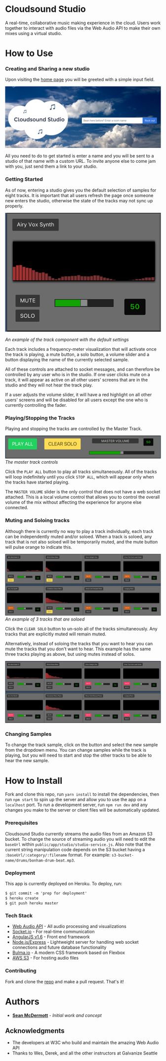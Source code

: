 # Cloudsound Studio

A real-time, collaborative music making experience in the cloud. Users work together to interact with audio files via the Web Audio API to make their own mixes using a virtual studio.

# How to Use

### Creating and Sharing a new studio
Upon visiting the [home page](www.cloudsoundstudio.com) you will be greeted with a simple input field.

![Enter a name to get started!](./screenshots/home-page.png)

All you need to do to get started is enter a name and you will be sent to a studio of that name with a custom URL. To invite anyone else to come jam with you, just send them a link to your studio.

### Getting Started

As of now, entering a studio gives you the default selection of samples for eight tracks. It is important that all users refresh the page once someone new enters the studio, otherwise the state of the tracks may not sync up properly.

![](./screenshots/single-track.png)

*An example of the track component with the default settings*

Each track includes a frequency-meter visualization that will activate once the track is playing, a mute button, a solo button, a volume slider and a button displaying the name of the currently selected sample.

All of these controls are attached to socket messages, and can therefore be controlled by any user who is in the studio. If one user clicks mute on a track, it will appear as active on all other users' screens that are in the studio and they will not hear the track play.

If a user adjusts the volume slider, it will have a red highlight on all other users' screens and will be disabled for all users except the one who is currently controlling the fader.  

### Playing/Stopping the Tracks

Playing and stopping the tracks are controlled by the Master Track.

![Master track](./screenshots/master-track.png)
*The master track controls*

Click the `PLAY ALL` button to play all tracks simultaneously. All of the tracks will loop indefinitely until you click `STOP ALL`, which will appear only when the tracks have started playing.

The `MASTER VOLUME` slider is the only control that does not have a web socket attached. This is a local volume control that allows you to control the overall volume of the mix without affecting the experience for anyone else connected.

### Muting and Soloing tracks

Although there is currently no way to play a track individually, each track can be independently muted and/or soloed. When a track is soloed, any track that is not also soloed will be temporarily muted, and the mute button will pulse orange to indicate this.

![](./screenshots/tracks-soloed.png)
*An example of 3 tracks that are soloed*

Click the `CLEAR SOLO` button to un-solo all of the tracks simultaneously. Any tracks that are explicitly muted will remain muted.

Alternatively, instead of soloing the tracks that you want to hear you can mute the tracks that you don't want to hear. This example has the same three tracks playing as above, but using mutes instead of solos.

![](./screenshots/tracks-muted.png)

### Changing Samples

To change the track sample, click on the button and select the new sample from the dropdown menu. You can change samples while the track is playing, but you will need to start and stop the other tracks to be able to hear the new sample.


# How to Install

Fork and clone this repo, run `yarn install` to install the dependencies, then run `npm start` to spin up the server and allow you to use the app on a `localhost` port. To run a development server, run `npm run dev` and any changes you make to the server or client files will be automatically updated.

### Prerequisites

Cloudsound Studio currently streams the audio files from an Amazon S3 bucket.  To change the source of streaming audio you will need to edit the `baseUrl` within `public/app/studio/studio-service.js`. Also note that the current string manipulation code depends on the S3 bucket having a `:baseUrl/:category/:filename` format. For example: `s3-bucket-name/drums/bonham-drum-beat.mp3`.

### Deployment

This app is currently deployed on Heroku. To deploy, run:
```
$ git commit -m 'prep for deployment'
$ heroku create
$ git push heroku master
```

### Tech Stack

* [Web Audio API](https://developer.mozilla.org/en-US/docs/Web/API/Web_Audio_API) - All audio processing and visualizations
* [Socket.io](https://socket.io/) - For real-time communication
* [AngularJS v1.6](https://angularjs.org/) - Front end framework
* [Node.js/Express](https://expressjs.com/) - Lightweight server for handling web socket connections and future database functionality
* [Bulma.io](http://bulma.io/) - A modern CSS framework based on Flexbox
* [AWS S3](https://aws.amazon.com/s3/?nc2=h_l3_sc) - For hosting audio files


### Contributing

Fork and clone the [repo](https://github.com/mcdermz/cloudsound-studios) and make a pull request. That's it!


# Authors

* **[Sean McDermott](https://github.com/mcdermz)** - *Initial work and concept*


## Acknowledgments

* The developers at W3C who build and maintain the amazing Web Audio API
* Thanks to Wes, Derek, and all the other instructors at Galvanize Seattle
